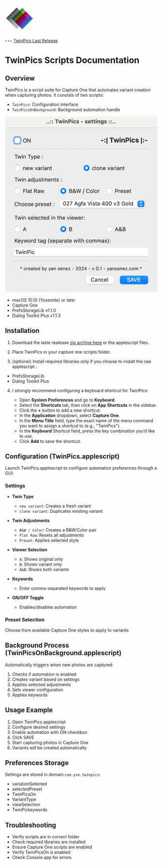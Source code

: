 
<img src="twinpics.png" alt="TwinPics app logo" width="95"/>

‣‣‣ [TwinPics Last Release](https://github.com/Igrekess/TwinPics/releases)

# TwinPics Scripts Documentation

## Overview
TwinPics is a script suite for Capture One that automates variant creation when capturing photos. It consists of two scripts:
- `TwinPics`: Configuration interface
- `TwinPicsOnBackground`: Background automation handle

![twinpics](https://github.com/Igrekess/TwinPics/blob/main/img/twinpics.gif)

- macOS 10.10 (Yosemite) or later
- Capture One
- PrefsStorageLib v1.1.0
- Dialog Toolkit Plus v1.1.3

## Installation

1. Download the laste realease [zip archive here](https://github.com/Igrekess/TwinPics/releases/tag/0.3) or the applescript files.

2. Place TwinPics in your capture one scripts folder.

3. (optionel) Install required libraries only if you choose to install the raw applescript :
- PrefsStorageLib
- Dialog Toolkit Plus

4. I strongly recommend configuring a keyboard shortcut for TwinPics:

    - Open **System Preferences** and go to **Keyboard**.
    - Select the **Shortcuts** tab, then click on **App Shortcuts** in the sidebar.
    - Click the **+** button to add a new shortcut.
    - In the **Application** dropdown, select **Capture One**.
    - In the **Menu Title** field, type the exact name of the menu command you want to assign a shortcut to (e.g., "TwinPics").
    - In the **Keyboard** Shortcut field, press the key combination you’d like to use.
    - Click **Add** to save the shortcut.
   
## Configuration (TwinPics.applescript)

Launch TwinPics.applescript to configure automation preferences through a GUI:

### Settings

- **Twin Type**
  - `new variant`: Creates a fresh variant
  - `clone variant`: Duplicates existing variant

- **Twin Adjustments**
  - `B&W / Color`: Creates a B&W/Color pair
  - `Flat Raw`: Resets all adjustments
  - `Preset`: Applies selected style

- **Viewer Selection**
  - `A`: Shows original only
  - `B`: Shows variant only
  - `A&B`: Shows both variants

- **Keywords**
  - Enter comma-separated keywords to apply

- **ON/OFF Toggle**
  - Enables/disables automation

### Preset Selection
Choose from available Capture One styles to apply to variants

## Background Process (TwinPicsOnBackground.applescript)

Automatically triggers when new photos are captured:

1. Checks if automation is enabled
2. Creates variant based on settings
3. Applies selected adjustments
4. Sets viewer configuration
5. Applies keywords

## Usage Example

1. Open TwinPics.applescript
2. Configure desired settings
3. Enable automation with ON checkbox
4. Click SAVE
5. Start capturing photos in Capture One
6. Variants will be created automatically

## Preferences Storage

Settings are stored in domain `com.yse.twinpics`:
- variationSelected
- selectedPreset
- TwinPicsOn
- VariantType
- viewSelection
- TwinPickeywords

## Troubleshooting

- Verify scripts are in correct folder
- Check required libraries are installed
- Ensure Capture One scripts are enabled
- Verify TwinPicsOn is enabled
- Check Console.app for errors
